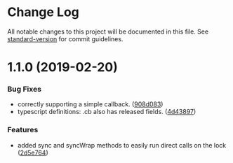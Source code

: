 # Change Log

All notable changes to this project will be documented in this file. See [standard-version](https://github.com/conventional-changelog/standard-version) for commit guidelines.

# 1.1.0 (2019-02-20)


### Bug Fixes

* correctly supporting a simple callback. ([908d083](https://github.com/martinheidegger/flexlock-cb/commit/908d083))
* typescript definitions: .cb also has released fields. ([4d43897](https://github.com/martinheidegger/flexlock-cb/commit/4d43897))


### Features

* added sync and syncWrap methods to easily run direct calls on the lock ([2d5e764](https://github.com/martinheidegger/flexlock-cb/commit/2d5e764))
